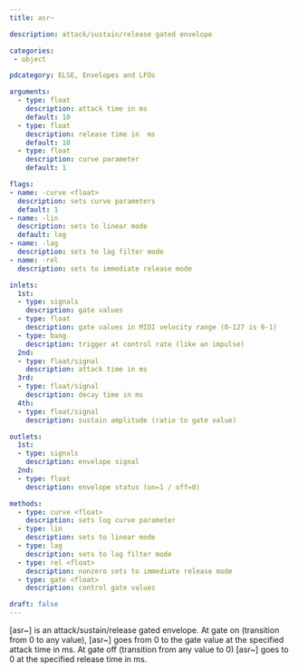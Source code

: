 ```yaml
---
title: asr~

description: attack/sustain/release gated envelope

categories:
 - object

pdcategory: ELSE, Envelopes and LFOs

arguments:
  - type: float
    description: attack time in ms
    default: 10
  - type: float
    description: release time in  ms
    default: 10
  - type: float
    description: curve parameter
    default: 1

flags:
- name: -curve <float>
  description: sets curve parameters
  default: 1
- name: -lin
  description: sets to linear mode
  default: log
- name: -lag
  description: sets to lag filter mode
- name: -rel
  description: sets to immediate release mode

inlets:
  1st:
  - type: signals
    description: gate values
  - type: float
    description: gate values in MIDI velocity range (0-127 is 0-1)
  - type: bang
    description: trigger at control rate (like an impulse)
  2nd:
  - type: float/signal
    description: attack time in ms
  3rd:
  - type: float/signal
    description: decay time in ms
  4th:
  - type: float/signal
    description: sustain amplitude (ratio to gate value)

outlets:
  1st:
  - type: signals
    description: envelope signal
  2nd:
  - type: float
    description: envelope status (on=1 / off=0)

methods:
  - type: curve <float>
    description: sets log curve parameter
  - type: lin
    description: sets to linear mode
  - type: lag
    description: sets to lag filter mode
  - type: rel <float>
    description: nonzero sets to immediate release mode
  - type: gate <float>
    description: control gate values

draft: false
---
```


[asr~] is an attack/sustain/release gated envelope. At gate on (transition from 0 to any value), [asr~] goes from 0 to the gate value at the specified attack time in ms. At gate off (transition from any value to 0) [asr~] goes to 0 at the specified release time in ms.
